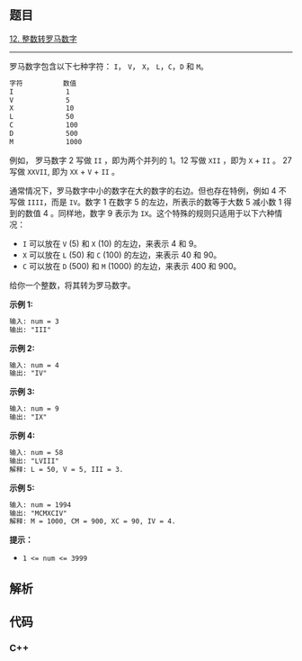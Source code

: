 ## 题目

[12. 整数转罗马数字](https://leetcode.cn/problems/integer-to-roman/)

---

罗马数字包含以下七种字符： `I`， `V`， `X`， `L`，`C`，`D` 和 `M`。

```txt
字符          数值
I             1
V             5
X             10
L             50
C             100
D             500
M             1000
```

例如， 罗马数字 2 写做 `II` ，即为两个并列的 1。12 写做 `XII` ，即为 `X` + `II` 。 27 写做  `XXVII`, 即为 `XX` + `V` + `II` 。

通常情况下，罗马数字中小的数字在大的数字的右边。但也存在特例，例如 4 不写做 `IIII`，而是 `IV`。数字 1 在数字 5 的左边，所表示的数等于大数 5 减小数 1 得到的数值 4 。同样地，数字 9 表示为 `IX`。这个特殊的规则只适用于以下六种情况：

- `I` 可以放在 `V` (5) 和 `X` (10) 的左边，来表示 4 和 9。
- `X` 可以放在 `L` (50) 和 `C` (100) 的左边，来表示 40 和 90。 
- `C` 可以放在 `D` (500) 和 `M` (1000) 的左边，来表示 400 和 900。

给你一个整数，将其转为罗马数字。

**示例 1:**

```txt
输入: num = 3
输出: "III"
```

**示例 2:**

```txt
输入: num = 4
输出: "IV"
```

**示例 3:**

```txt
输入: num = 9
输出: "IX"
```

**示例 4:**

```txt
输入: num = 58
输出: "LVIII"
解释: L = 50, V = 5, III = 3.
```

**示例 5:**

```txt
输入: num = 1994
输出: "MCMXCIV"
解释: M = 1000, CM = 900, XC = 90, IV = 4.
```

**提示：**

- `1 <= num <= 3999`

## 解析

## 代码

### C++
